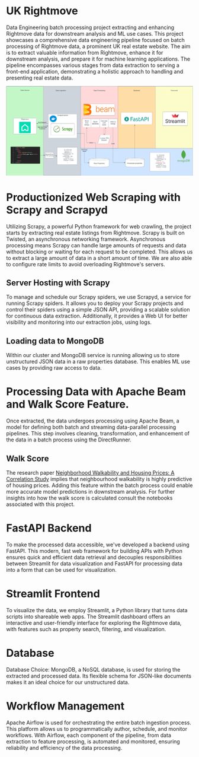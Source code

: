 # UK Rightmove
Data Engineering batch processing project extracting and enhancing Rightmove data for downstream analysis and ML use cases. This project showcases a comprehensive data engineering pipeline focused on batch processing of Rightmove data, a prominent UK real estate website. The aim is to extract valuable information from Rightmove, enhance it for downstream analysis, and prepare it for machine learning applications. The pipeline encompasses various stages from data extraction to serving a front-end application, demonstrating a holistic approach to handling and presenting real estate data.

![image](https://github.com/alexandergirardet/london_rightmove/blob/main/Rightmove%20extraction.png)

# Productionized Web Scraping with Scrapy and Scrapyd 
Utilizing Scrapy, a powerful Python framework for web crawling, the project starts by extracting real estate listings from Rightmove. Scrapy is built on Twisted, an asynchronous networking framework. Asynchronous processing means Scrapy can handle large amounts of requests and data without blocking or waiting for each request to be completed. This allows us to extract a large amount of data in a short amount of time. We are also able to configure rate limits to avoid overloading Rightmove's servers.

## Server Hosting with Scrapy
To manage and schedule our Scrapy spiders, we use Scrapyd, a service for running Scrapy spiders. It allows you to deploy your Scrapy projects and control their spiders using a simple JSON API, providing a scalable solution for continuous data extraction. Additionally, it provides a Web UI for better visibility and monitoring into our extraction jobs, using logs. 

## Loading data to MongoDB
Within our cluster and MongoDB service is running allowing us to store unstructured JSON data in a raw properties database. This enables ML use cases by providing raw access to data. 

# Processing Data with Apache Beam and Walk Score Feature.

Once extracted, the data undergoes processing using Apache Beam, a model for defining both batch and streaming data-parallel processing pipelines. This step involves cleaning, transformation, and enhancement of the data in a batch process using the DirectRunner. 

## Walk Score
The research paper [Neighborhood Walkability and Housing Prices: A Correlation Study](https://www.mdpi.com/2071-1050/12/2/593) implies that neighbourhood walkability is highly predictive of housing prices. Adding this feature within the batch process could enable more accurate model predictions in downstream analysis. For further insights into how the walk score is calculated consult the notebooks associated with this project. 

# FastAPI Backend
To make the processed data accessible, we've developed a backend using FastAPI. This modern, fast web framework for building APIs with Python ensures quick and efficient data retrieval and decouples responsibilities between Streamlit for data visualization and FastAPI for processing data into a form that can be used for visualization.

# Streamlit Frontend
To visualize the data, we employ Streamlit, a Python library that turns data scripts into shareable web apps. The Streamlit dashboard offers an interactive and user-friendly interface for exploring the Rightmove data, with features such as property search, filtering, and visualization.

# Database
Database Choice: MongoDB, a NoSQL database, is used for storing the extracted and processed data. Its flexible schema for JSON-like documents makes it an ideal choice for our unstructured data.

# Workflow Management
Apache Airflow is used for orchestrating the entire batch ingestion process. This platform allows us to programmatically author, schedule, and monitor workflows.
With Airflow, each component of the pipeline, from data extraction to feature processing, is automated and monitored, ensuring reliability and efficiency of the data processing.
